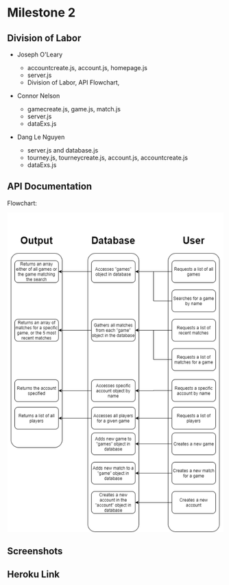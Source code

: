 # Milestone 2

## Division of Labor
- Joseph O'Leary
    - accountcreate.js, account.js, homepage.js
    - server.js
    - Division of Labor, API Flowchart, 
    
- Connor Nelson
    - gamecreate.js, game.js, match.js
    - server.js
    - dataExs.js

- Dang Le Nguyen
    - server.js and database.js
    - tourney.js, tourneycreate.js, account.js, accountcreate.js
    - dataExs.js

## API Documentation
Flowchart:

![API Documentation Flowchart](./images/flowchart.png)

## Screenshots

## Heroku Link
